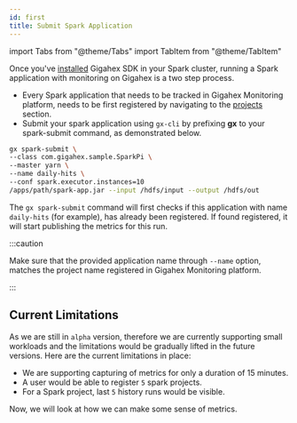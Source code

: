 ```yaml
---
id: first
title: Submit Spark Application
---
```


import Tabs from "@theme/Tabs"
import TabItem from "@theme/TabItem"

Once you've [installed](https://docs.gigahex.com/docs/install) Gigahex SDK in
your Spark cluster, running a Spark application with monitoring on Gigahex is a
two step process.

- Every Spark application that needs to be tracked in Gigahex Monitoring
  platform, needs to be first registered by navigating to the
  [projects](https://app.gigahex.com/projects) section.
- Submit your spark application using `gx-cli` by prefixing **gx** to your
  spark-submit command, as demonstrated below.

```bash
gx spark-submit \
--class com.gigahex.sample.SparkPi \
--master yarn \
--name daily-hits \
--conf spark.executor.instances=10
/apps/path/spark-app.jar --input /hdfs/input --output /hdfs/out
```

The `gx spark-submit` command will first checks if this application with name
`daily-hits` (for example), has already been registered. If found registered, it
will start publishing the metrics for this run.

:::caution

Make sure that the provided application name through `--name` option, matches
the project name registered in Gigahex Monitoring platform.

:::

## Current Limitations

As we are still in `alpha` version, therefore we are currently supporting small
workloads and the limitations would be gradually lifted in the future versions.
Here are the current limitations in place:

- We are supporting capturing of metrics for only a duration of 15 minutes.
- A user would be able to register `5` spark projects.
- For a Spark project, last `5` history runs would be visible.

Now, we will look at how we can make some sense of metrics.
